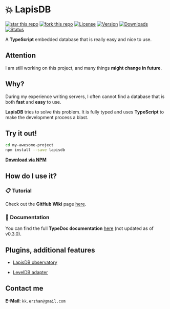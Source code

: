 # 💥 LapisDB

[![star this repo](http://githubbadges.com/star.svg?user=kekland&repo=lapisdb&style=flat)](https://github.com/kekland/lapisdb)
[![fork this repo](http://githubbadges.com/fork.svg?user=kekland&repo=lapisdb&style=flat)](https://github.com/kekland/lapisdb/fork)
[![License](https://img.shields.io/github/license/kekland/lapisdb.svg)](https://github.com/kekland/lapisdb)
[![Version](https://img.shields.io/npm/v/lapisdb.svg)](https://www.npmjs.com/package/lapisdb)
[![Downloads](https://img.shields.io/npm/dt/lapisdb.svg)](https://www.npmjs.com/package/lapisdb)
[![Status](https://travis-ci.org/kekland/lapisdb.svg?branch=master)](https://travis-ci.org/kekland/lapisdb)

A **TypeScript** embedded database that is really easy and nice to use. 

## Attention

I am still working on this project, and many things **might change in future**.

## Why?

During my experience writing servers, I often cannot find a database that is both **fast** and **easy** to use.

**LapisDB** tries to solve this problem. It is fully typed and uses **TypeScript** to make the development process a blast.

## Try it out!

```bash
cd my-awesome-project
npm install --save lapisdb
```

[**Download via NPM**](https://npmjs.com/package/lapisdb)

##  How do I use it?

### 📋 Tutorial

Check out the **GitHub Wiki** page [here](https://github.com/kekland/lapisdb/wiki).

### 📕 Documentation

You can find the full **TypeDoc documentation** [here](https://kekland.github.io/lapisdb) (not updated as of v0.3.0).

## Plugins, additional features

- [LapisDB observatory](https://github.com/kekland/lapisdb_observatory)

- [LevelDB adapter](https://github.com/kekland/lapisdb-level-adapter)

## Contact me

**E-Mail**: `kk.erzhan@gmail.com`
